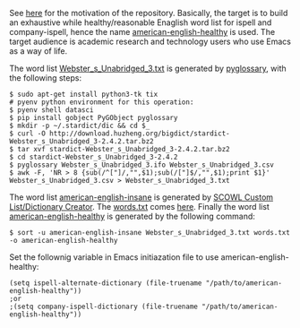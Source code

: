 See [here](https://lists.gnu.org/archive/html/help-gnu-emacs/2021-08/msg00138.html) for the motivation of the repository. Basically, the target is to build an exhaustive while healthy/reasonable Enaglish word list for ispell and company-ispell, hence the name [american-english-healthy](https://github.com/hongyi-zhao/english-wordlist/blob/master/american-english-healthy) is used. The target audience is academic research and technology users who use Emacs as a way of life.

The word list [Webster_s_Unabridged_3.txt](https://github.com/hongyi-zhao/english-wordlist/blob/master/Webster_s_Unabridged_3.txt) is generated by [pyglossary](https://github.com/ilius/pyglossary), with the following steps:

```
$ sudo apt-get install python3-tk tix
# pyenv python environment for this operation:
$ pyenv shell datasci
$ pip install gobject PyGObject pyglossary
$ mkdir -p ~/.stardict/dic && cd $_
$ curl -O http://download.huzheng.org/bigdict/stardict-Webster_s_Unabridged_3-2.4.2.tar.bz2
$ tar xvf stardict-Webster_s_Unabridged_3-2.4.2.tar.bz2
$ cd stardict-Webster_s_Unabridged_3-2.4.2
$ pyglossary Webster_s_Unabridged_3.ifo Webster_s_Unabridged_3.csv
$ awk -F, 'NR > 8 {sub(/^["]/,"",$1);sub(/["]$/,"",$1);print $1}' Webster_s_Unabridged_3.csv > Webster_s_Unabridged_3.txt
```

The word list [american-english-insane](https://github.com/hongyi-zhao/english-wordlist/blob/master/american-english-insane) is generated by [SCOWL Custom List/Dictionary Creator](http://app.aspell.net/create). The [words.txt](https://github.com/hongyi-zhao/english-wordlist/blob/master/words.txt) comes [here](https://github.com/dwyl/english-words/blob/master/words.txt). Finally the word list [american-english-healthy](https://github.com/hongyi-zhao/english-wordlist/blob/master/american-english-healthy) is generated by the following command:

```
$ sort -u american-english-insane Webster_s_Unabridged_3.txt words.txt -o american-english-healthy

```

Set the follownig variable in Emacs initiazation file to use american-english-healthy:

```emacs-lisp
(setq ispell-alternate-dictionary (file-truename "/path/to/american-english-healthy"))
;or
;(setq company-ispell-dictionary (file-truename "/path/to/american-english-healthy"))
```        
